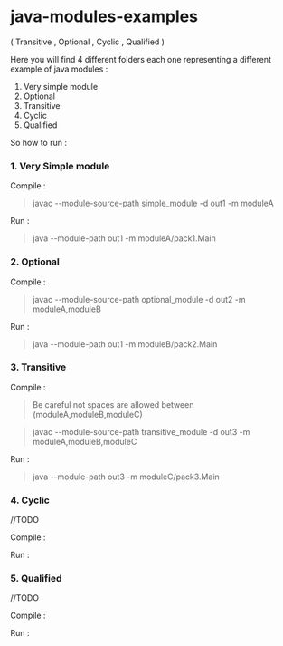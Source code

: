 # java-modules-examples
(  Transitive , Optional , Cyclic , Qualified ) 

Here you will find 4 different folders each one representing a different example of java modules :

1. Very simple module 
2. Optional
3. Transitive
4. Cyclic
5. Qualified

So how to run : 

### 1. Very Simple module

  Compile :
> javac --module-source-path simple_module -d out1 -m moduleA

  Run :
> java --module-path out1 -m moduleA/pack1.Main


### 2. Optional 

  Compile :
> javac --module-source-path optional_module -d out2 -m moduleA,moduleB

  Run :
> java --module-path out1 -m moduleB/pack2.Main


### 3. Transitive 

  Compile :
> Be careful not spaces are allowed between (moduleA,moduleB,moduleC)

> javac --module-source-path transitive_module -d out3 -m moduleA,moduleB,moduleC


  Run :
> java --module-path out3 -m moduleC/pack3.Main


### 4. Cyclic 

//TODO

  Compile :
>

  Run :
> 


### 5. Qualified 

//TODO

  Compile :
>

  Run :
> 



